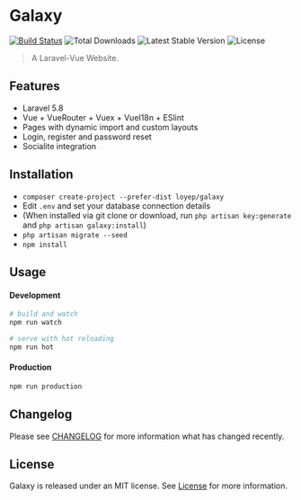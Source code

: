 # Galaxy

[![Build Status](https://travis-ci.com/loyep/galaxy.svg?token=YhCvPgf5uspm18kxdLkJ&branch=master)](https://travis-ci.com/loyep/galaxy)
![Total Downloads](https://poser.pugx.org/loyep/galaxy/downloads)
![Latest Stable Version](https://poser.pugx.org/loyep/galaxy/v/stable.svg)
![License](https://poser.pugx.org/loyep/galaxy/license)

> A Laravel-Vue Website.

## Features

- Laravel 5.8 
- Vue + VueRouter + Vuex + VueI18n + ESlint
- Pages with dynamic import and custom layouts
- Login, register and password reset
- Socialite integration

## Installation

- `composer create-project --prefer-dist loyep/galaxy`
- Edit `.env` and set your database connection details
- (When installed via git clone or download, run `php artisan key:generate` and `php artisan galaxy:install`)
- `php artisan migrate --seed`
- `npm install`

## Usage

#### Development

```bash
# build and watch
npm run watch

# serve with hot reloading
npm run hot
```

#### Production

```bash
npm run production
```

## Changelog

Please see [CHANGELOG](CHANGELOG.md) for more information what has changed recently.


## License

Galaxy is released under an MIT license. See [License](https://github.com/loyep/galaxy/blob/master/LICENSE) for more information.
